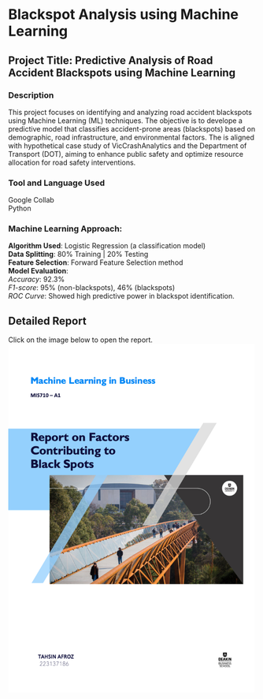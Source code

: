 <h1>Blackspot Analysis using Machine Learning</h1>

<h2>Project Title: Predictive Analysis of Road Accident Blackspots using Machine Learning</h2>

<h3>Description</h3>
This project focuses on identifying and analyzing road accident blackspots using Machine Learning (ML) techniques. The objective is to develope a predictive model that classifies accident-prone areas (blackspots) based on demographic, road infrastructure, and environmental factors. The is aligned with hypothetical case study of VicCrashAnalytics and the Department of Transport (DOT), aiming to enhance public safety and optimize resource allocation for road safety interventions.
<br />


<h3>Tool and Language Used</h3>
Google Collab <br />
Python

<h3>Machine Learning Approach:</h3>

**Algorithm Used**: Logistic Regression (a classification model)<br />
**Data Splitting**: 80% Training | 20% Testing <br />
**Feature Selection**: Forward Feature Selection method <br />
**Model Evaluation**:<br />
*Accuracy*: 92.3%<br />
*F1-score*: 95% (non-blackspots), 46% (blackspots)<br />
*ROC Curve*: Showed high predictive power in blackspot identification.<br />

<h2>Detailed Report</h2>
Click on the image below to open the report.

<a href="https://github.com/tahsinafroz/MachineLearning/blob/main/Assignment%201/MIS710A1_Afroz_Tahsin_223137186_MIS710A1.pdf">
    <img src="https://github.com/tahsinafroz/MachineLearning/blob/main/Assignment%201/Supporting%20Documents/Screenshot%202025-02-28%20at%2023.38.33.png" width="500">
</a>
